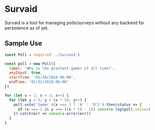 # Survaid

Survaid is a tool for managing polls/surveys without any backend for persistence as of yet.

## Sample Use

```javascript
const Poll = require('../Survaid')

const poll = new Poll({
  label: 'Who is the greatest gamer of all time?',
  anyInput: true,
  startTime: '01/30/2018-06:00',
  endTime: '01/31/2018-06:00'
})

for (let x = 1; x < 3; x++) {
  for (let y = 0; y < (x * 5); y++) {
    poll.vote(`Gamer ${x === 1 ? 'A' : 'B'}`).then(status => {
      if (x === 2 && y === ((x * 5) - 1)) console.log(poll.values)
    }).catch(err => console.error(err))
  }
}
```